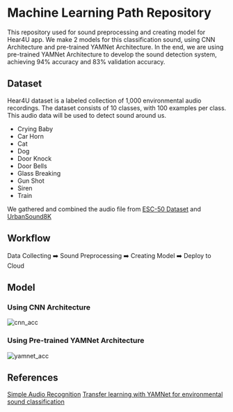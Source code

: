 # Machine Learning Path Repository

This repository used for sound preprocessing and creating model for Hear4U app. We make 2 models for this classification sound, using CNN Architecture and pre-trained YAMNet Architecture. In the end, we are using pre-trained YAMNet Architecture to develop the sound detection system, achieving 94% accuracy and 83% validation accuracy.

## Dataset

Hear4U dataset is a labeled collection of 1,000 environmental audio recordings. The dataset consists of 10 classes, with 100 examples per class. This audio data will be used to detect sound around us.

- Crying Baby
- Car Horn
- Cat
- Dog
- Door Knock
- Door Bells
- Glass Breaking
- Gun Shot
- Siren
- Train

We gathered and combined the audio file from [ESC-50 Dataset](https://github.com/karolpiczak/ESC-50) and [UrbanSound8K](https://urbansounddataset.weebly.com/urbansound8k.html)

## Workflow

Data Collecting ➡️ Sound Preprocessing ➡️ Creating Model ➡️ Deploy to Cloud

## Model

### Using CNN Architecture

![cnn_acc](https://github.com/HEAR4U-bangkit/ml-hear4u-model/tree/main/archived_model/cnn_acc.png)

### Using Pre-trained YAMNet Architecture

![yamnet_acc](https://github.com/HEAR4U-bangkit/ml-hear4u-model/tree/main/archived_model/yamnet_acc.png)

## References

[Simple Audio Recognition](https://www.tensorflow.org/tutorials/audio/simple_audio)
[Transfer learning with YAMNet for environmental sound classification](https://www.tensorflow.org/tutorials/audio/transfer_learning_audio)
